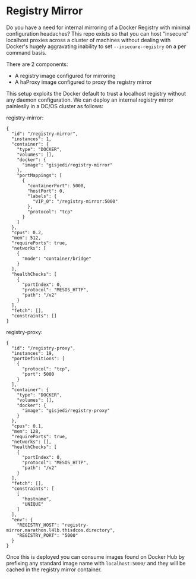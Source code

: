 # Registry Mirror

Do you have a need for internal mirroring of a Docker Registry with minimal configuration headaches? This repo exists so that you can host "insecure" localhost proxies across a cluster of machines without dealing with Docker's hugely aggravating inability to set `--insecure-registry` on a per command basis.

There are 2 components:

* A registry image configured for mirroring
* A haProxy image configured to proxy the registry mirror

This setup exploits the Docker default to trust a localhost registry without any daemon configuration. We can deploy an internal registry mirror painleslly in a DC/OS cluster as follows:

registry-mirror:

```
{
  "id": "/registry-mirror",
  "instances": 1,
  "container": {
    "type": "DOCKER",
    "volumes": [],
    "docker": {
      "image": "gisjedi/registry-mirror"
    },
    "portMappings": [
      {
        "containerPort": 5000,
        "hostPort": 0,
        "labels": {
          "VIP_0": "/registry-mirror:5000"
        },
        "protocol": "tcp"
      }
    ]
  },
  "cpus": 0.2,
  "mem": 512,
  "requirePorts": true,
  "networks": [
    {
      "mode": "container/bridge"
    }
  ],
  "healthChecks": [
    {
      "portIndex": 0,
      "protocol": "MESOS_HTTP",
      "path": "/v2"
    }
  ],
  "fetch": [],
  "constraints": []
}
```

registry-proxy:

```
{
  "id": "/registry-proxy",
  "instances": 19,
  "portDefinitions": [
    {
      "protocol": "tcp",
      "port": 5000
    }
  ],
  "container": {
    "type": "DOCKER",
    "volumes": [],
    "docker": {
      "image": "gisjedi/registry-proxy"
    }
  },
  "cpus": 0.1,
  "mem": 128,
  "requirePorts": true,
  "networks": [],
  "healthChecks": [
    {
      "portIndex": 0,
      "protocol": "MESOS_HTTP",
      "path": "/v2"
    }
  ],
  "fetch": [],
  "constraints": [
    [
      "hostname",
      "UNIQUE"
    ]
  ],
  "env": {
    "REGISTRY_HOST": "registry-mirror.marathon.l4lb.thisdcos.directory",
    "REGISTRY_PORT": "5000"
  }
}
```

Once this is deployed you can consume images found on Docker Hub by prefixing any standard image name with `localhost:5000/` and they will be cached in the registry mirror container.
